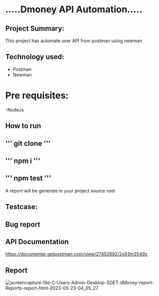 # .....Dmoney API Automation.....

## Project Summary:
This project has automate user API from postman using newman

## Technology used:
- Postman
- Newman

# Pre requisites:
-NodeJs

## How to run
''' git clone '''
-
''' npm i '''
-
''' npm test '''
-

A report will be generate in your project source root

## Testcase:
<link>

## Bug report
<link>

## API Documentation
https://documenter.getpostman.com/view/27452892/2s93m3549z

## Report
![screencapture-file-C-Users-Admin-Desktop-SDET-dMoney-report-Reports-report-html-2023-05-23-04_05_27](https://github.com/PranabPaulJoy/dmoney-newman/assets/127541697/434e3dcf-8e3d-466b-a56c-0dfbaaa4820c)
